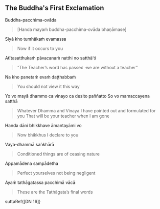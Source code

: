 ## The Buddha's First Exclamation<a id="buddhas-final-instruction"></a>
Buddha-pacchima-ovāda

> [Handa mayaṁ buddha-pacchima-ovāda bhaṇāmase]

Siyā kho tumhākaṁ evamassa

<div class="english">

> Now if it occurs to you

</div>

Atītasatthukaṁ pāvacanaṁ natthi no satthā’ti

<div class="english">

> “The Teacher’s word has passed  ̓  we are without a teacher”

</div>

Na kho panetaṁ evaṁ daṭṭhabbaṁ

<div class="english">

> You should not view it this way

</div>

Yo vo mayā dhammo ca vinayo ca desito paññatto
So vo mamaccayena satthā

<div class="english">

> Whatever Dhamma and Vinaya
> I have pointed out and formulated for you
> That will be your teacher when I am gone

</div>

Handa dāni bhikkhave āmantayāmi vo

<div class="english">

> Now bhikkhus I declare to you

</div>

Vaya-dhammā saṅkhārā

<div class="english">

> Conditioned things are of ceasing nature

</div>

Appamādena sampādetha

<div class="english">

> Perfect yourselves not being negligent

</div>

Ayaṁ tathāgatassa pacchimā vācā

<div class="english">

> These are the Tathāgata’s final words

</div>

suttaRef{[DN 16]}
